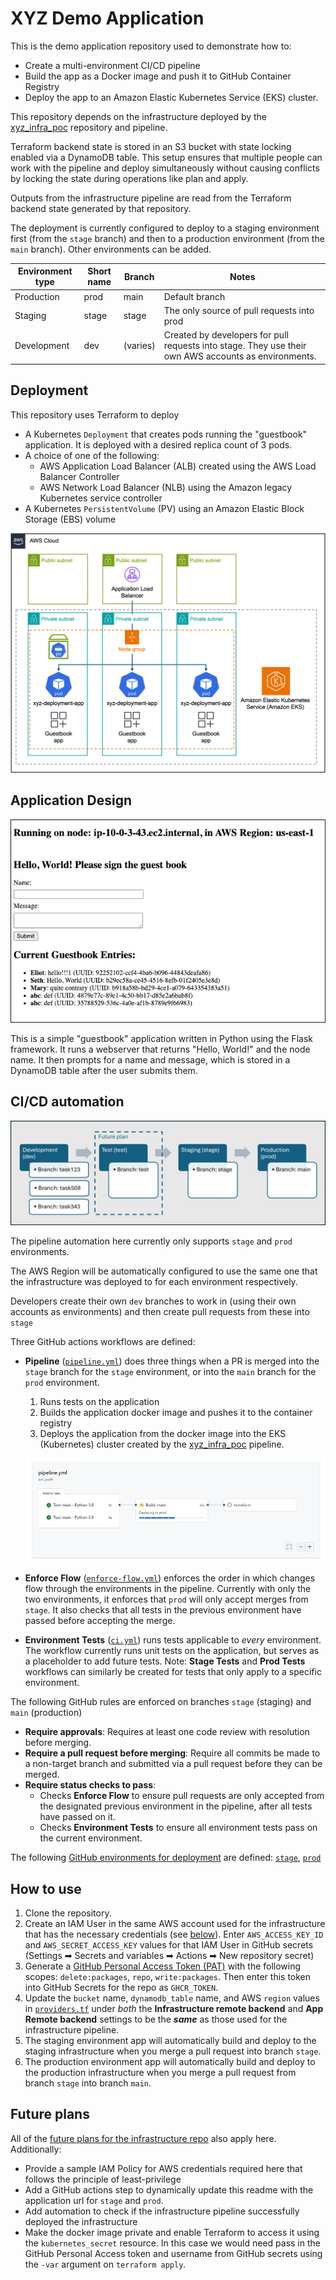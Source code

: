 # XYZ Demo Application

This is the demo application repository used to demonstrate how to:
- Create a multi-environment CI/CD pipeline
- Build the app as a Docker image and push it to GitHub Container Registry
- Deploy the app to an Amazon Elastic Kubernetes Service (EKS) cluster.

This repository depends on the infrastructure deployed by the [xyz_infra_poc](https://github.com/setheliot/xyz_infra_poc) repository and pipeline.

Terraform backend state is stored in an S3 bucket with state locking enabled via a DynamoDB table. This setup ensures that multiple people can work with the pipeline and deploy simultaneously without causing conflicts by locking the state during operations like plan and apply.

Outputs from the infrastructure pipeline are read from the Terraform backend state generated by that repository. 

The deployment is currently configured to deploy to a staging environment first (from the `stage` branch) and then to a production environment (from the `main` branch). Other environments can be added.

| Environment type    | Short name | Branch     | Notes   |
| --------            | -------    |-------     | -------        |
| Production          | prod       | main       | Default branch |
| Staging             | stage      | stage      | The only source of pull requests into prod |
| Development         | dev        | (varies)   | Created by developers for pull requests into stage. They use their own AWS accounts as environments. |

## Deployment
This repository uses Terraform to deploy
* A Kubernetes `Deployment` that creates pods running the "guestbook" application. It is deployed with a desired replica count of 3 pods.
* A choice of one of the following:
  * AWS Application Load Balancer (ALB) created using the AWS Load Balancer Controller
  * AWS Network Load Balancer (NLB) using the Amazon legacy Kubernetes service controller
* A Kubernetes `PersistentVolume` (PV) using an Amazon Elastic Block Storage (EBS) volume

![deployment](images/deployment.jpg)

## Application Design

![application](images/app.JPG)

This is a simple "guestbook" application written in Python using the Flask framework. It runs a webserver that returns "Hello, World!" and the node name. It then prompts for a name and message, which is stored in a DynamoDB table after the user submits them.

## CI/CD automation

![pipeline](images/pipeline.jpg)

The pipeline automation here currently only supports `stage` and `prod` environments.

The AWS Region will be automatically configured to use the same one that the infrastructure was deployed to for each environment respectively.

Developers create their own `dev` branches to work in (using their own accounts as environments) and then create pull requests from these into `stage`

Three GitHub actions workflows are defined:

- **Pipeline** ([`pipeline.yml`](.github/workflows/pipeline.yml)) does three things when a PR is merged into the `stage` branch for the `stage` environment, or into the `main` branch for the `prod` environment.
   1. Runs tests on the application
   2. Builds the application docker image and pushes it to the container registry
   3. Deploys the application from the docker image into the EKS (Kubernetes) cluster created  by the [xyz_infra_poc](https://github.com/setheliot/xyz_infra_poc) pipeline.

  ![github_pipeline](images/github_pipeline.JPG)

- **Enforce Flow** ([`enforce-flow.yml`](.github/workflows/enforce-flow.yml)) enforces the order in which changes flow through the environments in the pipeline. Currently with only the two environments, it enforces that `prod` will only accept merges from `stage`. It also checks that all tests in the previous environment have passed before accepting the merge.
- **Environment Tests** ([`ci.yml`](.github/workflows/ci.yml)) runs tests applicable to _every_ environment. The workflow currently runs unit tests on the application, but serves as a placeholder to add future tests. Note: **Stage Tests** and **Prod Tests** workflows can similarly be created for tests that only apply to a specific environment.

The following GitHub rules are enforced on branches `stage` (staging) and `main` (production)
- **Require approvals**: Requires at least one code review with resolution before merging.
- **Require a pull request before merging**: Require all commits be made to a non-target branch and submitted via a pull request before they can be merged.
- **Require status checks to pass**:
  - Checks **Enforce Flow** to ensure pull requests are only accepted from the designated previous environment in the pipeline, after all tests have passed on it.
  - Checks **Environment Tests** to ensure all environment tests pass on the  current environment.

The following [GitHub environments for deployment](https://docs.github.com/en/actions/managing-workflow-runs-and-deployments/managing-deployments/managing-environments-for-deployment) are defined: [`stage`](https://github.com/setheliot/xyz_app_poc/deployments/stage), [`prod`](https://github.com/setheliot/xyz_app_poc/deployments/prod) 

## How to use
1. Clone the repository.
1. Create an IAM User in the same AWS account used for the infrastructure that has the necessary credentials (see [below](#future-plans)). Enter `AWS_ACCESS_KEY_ID` and `AWS_SECRET_ACCESS_KEY` values for that IAM User in GitHub secrets (Settings ➡ Secrets and variables ➡ Actions ➡ New repository secret)
1. Generate a [GitHub Personal Access Token (PAT)](https://github.com/settings/tokens) with the following scopes:  `delete:packages`, `repo`, `write:packages`. Then enter this token into GitHub Secrets for the repo as `GHCR_TOKEN`. 
1. Update the `bucket` name, `dynamodb_table` name, and AWS `region` values in [`providers.tf`](terraform/providers.tf) under  _both_ the **Infrastructure remote backend** and **App Remote backend** settings to be the ***same*** as those used for the infrastructure pipeline.
1. The staging environment app will automatically build and deploy to the staging infrastructure when you merge a pull request into branch `stage`.
1. The production environment app will automatically build and deploy to the production infrastructure when you merge a pull request from branch `stage` into branch `main`.

## Future plans
All of the [future plans for the infrastructure repo](https://github.com/setheliot/xyz_infra_poc?tab=readme-ov-file#future-plans) also apply here. Additionally:
- Provide a sample IAM Policy for AWS credentials required here that follows the principle of least-privilege
- Add a GitHub actions step to dynamically update this readme with the application url for `stage` and `prod`.
- Add automation to check if the infrastructure pipeline successfully deployed the infrastructure
- Make the docker image private and enable Terraform to access it using the `kubernetes_secret` resource. In this case we would need pass in the GitHub Personal Access token and username from GitHub secrets using the `-var` argument on `terraform apply`.


